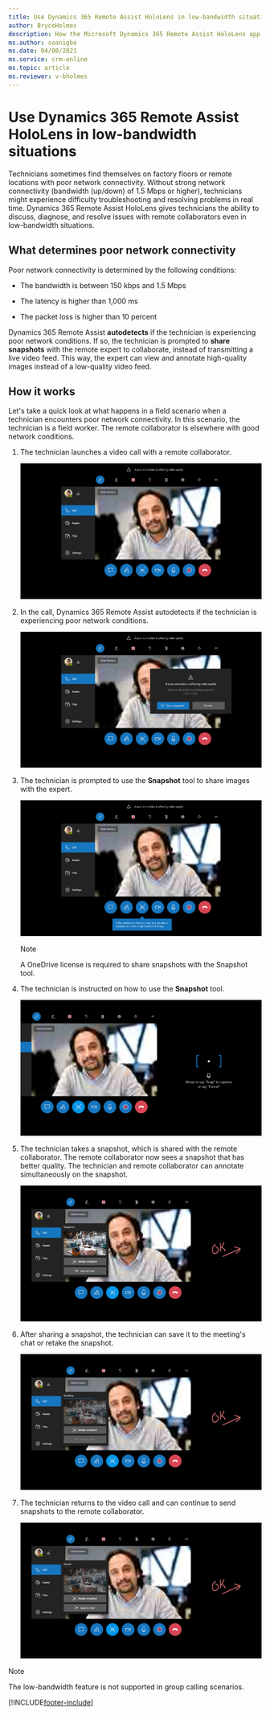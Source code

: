 ```yaml
---
title: Use Dynamics 365 Remote Assist HoloLens in low-bandwidth situations
author: BryceHolmes
description: How the Microsoft Dynamics 365 Remote Assist HoloLens app works in environments with poor network conditions. 
ms.author: soanigbo
ms.date: 04/08/2021
ms.service: crm-online
ms.topic: article
ms.reviewer: v-bholmes
---
```


# Use Dynamics 365 Remote Assist HoloLens in low-bandwidth situations

Technicians sometimes find themselves on factory floors or remote locations with poor network connectivity. Without strong network connectivity (bandwidth (up/down) of 1.5 Mbps or higher), technicians might experience difficulty troubleshooting and resolving problems in real time. Dynamics 365 Remote Assist HoloLens gives technicians the ability to discuss, diagnose, and resolve issues with remote collaborators even in low-bandwidth situations.

## What determines poor network connectivity 

Poor network connectivity is determined by the following conditions: 

- The bandwidth is between 150 kbps and 1.5 Mbps

- The latency is higher than 1,000 ms

- The packet loss is higher than 10 percent

Dynamics 365 Remote Assist **autodetects** if the technician is experiencing poor network conditions. If so, the technician is prompted to **share snapshots** with the remote expert to collaborate, instead of transmitting a live video feed. This way, the expert can view and annotate high-quality images instead of a low-quality video feed.

## How it works

Let's take a quick look at what happens in a field scenario when a technician encounters poor network connectivity. In this scenario, the technician is a field worker. The  remote collaborator is elsewhere with good network conditions. 

1. The technician launches a video call with a remote collaborator.

    ![Screenshot of Dynamics 365 Remote Assist on HoloLens, launching a call.](./media/03.14-call-snapshot-poor-connection.png "Launch Call") 

2. In the call, Dynamics 365 Remote Assist autodetects if the technician is experiencing poor network conditions. 

    ![Screenshot of Dynamics 365 Remote Assist on HoloLens, showing a low-quality image in the chat window because of poor network conditions](./media/03.15-call-snapshot-poor-connection-message.png "Detection") 

3. The technician is prompted to use the **Snapshot** tool to share images with the expert.

    ![Screenshot of Dynamics 365 Remote Assist on HoloLens, showing the Poor Network notification and the Share Snapshot option on the HoloLens device screen.](./media/03.16-call-snapshot-poor-connection-tip.png "Share") 
    
    > [!Note]
    > A OneDrive license is required to share snapshots with the Snapshot tool. 

4. The technician is instructed on how to use the **Snapshot** tool.

    ![Screenshots of Dynamics 365 Remote Assist on HoloLens , showing the tooltip on HoloLens that prompts the technician to share a snapshot.](./media/03.17-call-snapshot-camera.png "Tool Tip") 
 
5. The technician takes a snapshot, which is shared with the remote collaborator. The remote collaborator now sees a snapshot that has better quality. The technician and remote collaborator can annotate simultaneously on the snapshot.

    ![Screenshot of Dynamics 365 Remote Assist on HoloLens, showing the snapshot is sent.](./media/03.23-call-snapshot-sent.png "Snapshot sent")  

6. After sharing a snapshot, the technician can save it to the meeting's chat or retake the snapshot.

    ![Screenshot of Dynamics 365 on HoloLens, showing the option to either save or retake snapshot on HoloLens.](./media/03.24-call-snapshot-re-sending.png "Photo Gallery") 

7. The technician returns to the video call and can continue to send snapshots to the remote collaborator.

    ![Screenshot of Dynamics 365 Remote Assist on HoloLens showing the return to video call.](./media/03.25-call-snapshot-saved-to-chat.png "Video Feed") 

> [!NOTE]
> The low-bandwidth feature is not supported in group calling scenarios. 

[!INCLUDE[footer-include](../includes/footer-banner.md)]

